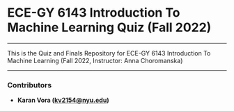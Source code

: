 # ECE-GY 6143 Introduction To Machine Learning Quiz (Fall 2022)

---

This is the Quiz and Finals Repository for ECE-GY 6143 Introduction To Machine Learning (Fall 2022, Instructor: Anna Choromanska)

---

### Contributors

* **Karan Vora (kv2154@nyu.edu)**
